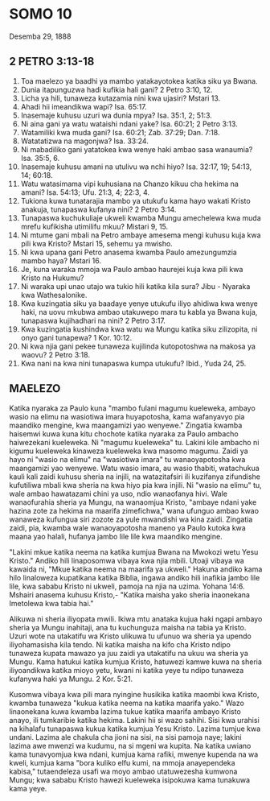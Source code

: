 # SOMO 10
Desemba 29, 1888

## 2 PETRO 3:13-18

1. Toa maelezo ya baadhi ya mambo yatakayotokea katika siku ya Bwana.
2. Dunia itapunguzwa hadi kufikia hali gani? 2 Petro 3:10, 12.
3. Licha ya hili, tunaweza kutazamia nini kwa ujasiri? Mstari 13.
4. Ahadi hii imeandikwa wapi? Isa. 65:17.
5. Inasemaje kuhusu uzuri wa dunia mpya? Isa. 35:1, 2; 51:3.
6. Ni aina gani ya watu wataishi ndani yake? Isa. 60:21; 2 Petro 3:13.
7. Watamiliki kwa muda gani? Isa. 60:21; Zab. 37:29; Dan. 7:18.
8. Watatatizwa na magonjwa? Isa. 33:24.
9. Ni mabadiliko gani yatatokea kwa wenye haki ambao sasa wanaumia? Isa. 35:5, 6.
10. Inasemaje kuhusu amani na utulivu wa nchi hiyo? Isa. 32:17, 19; 54:13, 14; 60:18.
11. Watu watasimama vipi kuhusiana na Chanzo kikuu cha hekima na amani? Isa. 54:13; Ufu. 21:3, 4; 22:3, 4.
12. Tukiona kuwa tunatarajia mambo ya utukufu kama hayo wakati Kristo anakuja, tunapaswa kufanya nini? 2 Petro 3:14.
13. Tunapaswa kuchukuliaje ukweli kwamba Mungu amechelewa kwa muda mrefu kufikisha utimilifu mkuu? Mistari 9, 15.
14. Ni mtume gani mbali na Petro ambaye amesema mengi kuhusu kuja kwa pili kwa Kristo? Mstari 15, sehemu ya mwisho.
15. Ni kwa upana gani Petro anasema kwamba Paulo amezungumzia mambo haya? Mstari 16.
16. Je, kuna waraka mmoja wa Paulo ambao haurejei kuja kwa pili kwa Kristo na Hukumu?
17. Ni waraka upi unao utajo wa tukio hili katika kila sura? Jibu - Nyaraka kwa Wathesalonike.
18. Kwa kuzingatia siku ya baadaye yenye utukufu iliyo ahidiwa kwa wenye haki, na uovu mkubwa ambao utakuwepo mara tu kabla ya Bwana kuja, tunapaswa kujihadhari na nini? 2 Petro 3:17.
19. Kwa kuzingatia kushindwa kwa watu wa Mungu katika siku zilizopita, ni onyo gani tunapewa? 1 Kor. 10:12.
20. Ni kwa njia gani pekee tunaweza kujilinda kutopotoshwa na makosa ya waovu? 2 Petro 3:18.
21. Kwa nani na kwa nini tunapaswa kumpa utukufu? Ibid., Yuda 24, 25.

## MAELEZO

Katika nyaraka za Paulo kuna "mambo fulani magumu kueleweka, ambayo wasio na elimu na wasiotiwa imara huyapotosha, kama wafanyavyo pia maandiko mengine, kwa maangamizi yao wenyewe." Zingatia kwamba haisemwi kuwa kuna kitu chochote katika nyaraka za Paulo ambacho haiwezekani kueleweka. Ni "magumu kueleweka" tu. Lakini kile ambacho ni kigumu kueleweka kinaweza kueleweka kwa masomo magumu. Zaidi ya hayo ni "wasio na elimu" na "wasiotiwa imara" tu wanaoyapotosha kwa maangamizi yao wenyewe. Watu wasio imara, au wasio thabiti, watachukua kauli kali zaidi kuhusu sheria na injili, na watazitafsiri ili kuzifanya zifundishe kufutiliwa mbali kwa sheria na kwa hiyo pia kwa injili. Ni "wasio na elimu" tu, wale ambao hawatazami chini ya uso, ndio wanaofanya hivi. Wale wanaofurahia sheria ya Mungu, na wanaomjua Kristo, "ambaye ndani yake hazina zote za hekima na maarifa zimefichwa," wana ufunguo ambao kwao wanaweza kufungua siri zozote za yule mwandishi wa kina zaidi. Zingatia zaidi, pia, kwamba wale wanaoyapotosha maneno ya Paulo kutoka kwa maana yao halali, hufanya jambo lile lile kwa maandiko mengine.

"Lakini mkue katika neema na katika kumjua Bwana na Mwokozi wetu Yesu Kristo." Andiko hili linaposomwa vibaya kwa njia mbili. Utoaji vibaya wa kawaida ni, "Mkue katika neema na maarifa ya ukweli." Hakuna andiko kama hilo linaloweza kupatikana katika Biblia, ingawa andiko hili inafikia jambo lile lile, kwa sababu Kristo ni ukweli, pamoja na njia na uzima. Yohana 14:6. Mshairi anasema kuhusu Kristo,-
"Katika maisha yako sheria inaonekana
Imetolewa kwa tabia hai."

Alikuwa ni sheria iliyopata mwili. Ikiwa mtu anataka kujua haki ngapi ambayo sheria ya Mungu inahitaji, ana tu kuchunguza maisha na tabia ya Kristo. Uzuri wote na utakatifu wa Kristo ulikuwa tu ufunuo wa sheria ya upendo iliyohamasisha kila tendo. Ni katika maisha na kifo cha Kristo ndipo tunaweza kupata mawazo ya juu zaidi ya utakatifu na ukuu wa sheria ya Mungu. Kama hatukui katika kumjua Kristo, hatuwezi kamwe kuwa na sheria iliyoandikwa katika mioyo yetu, kwani ni katika yeye tu ndipo tunaweza kufanywa haki ya Mungu. 2 Kor. 5:21.

Kusomwa vibaya kwa pili mara nyingine husikika katika maombi kwa Kristo, kwamba tunaweza "kukua katika neema na katika maarifa yako." Wazo linaonekana kuwa kwamba lazima tukue katika maarifa ambayo Kristo anayo, ili tumkaribie katika hekima. Lakini hii si wazo sahihi. Sisi kwa urahisi na kihalafu tunapaswa kukua katika kumjua Yesu Kristo. Lazima tumjue kwa undani. Lazima ale chakula cha jioni na sisi, na sisi pamoja naye; lakini lazima awe mwenzi wa kudumu, na si mgeni wa kupita. Na katika uwiano kama tunavyomjua kwa ndani, kumjua kama rafiki, mwenye kupenda na wa kweli, kumjua kama "bora kuliko elfu kumi, na mmoja anayependeka kabisa," tutaendeleza usafi wa moyo ambao utatuwezesha kumwona Mungu; kwa sababu Kristo hawezi kueleweka isipokuwa kama tunakuwa kama yeye.
